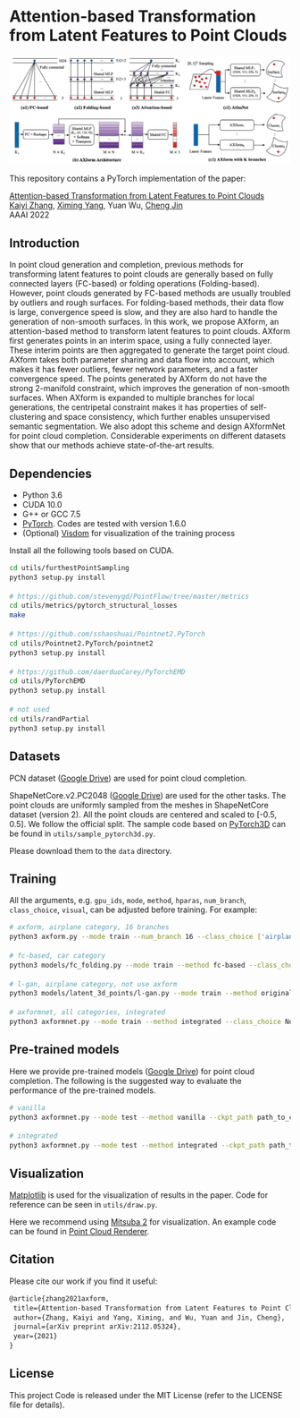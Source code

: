 # Attention-based Transformation from Latent Features to Point Clouds

![](docs/teaser.png)

This repository contains a PyTorch implementation of the paper:

[Attention-based Transformation from Latent Features to Point Clouds](https://arxiv.org/abs/2112.05324)
<br>
[Kaiyi Zhang](https://kaiyizhang.github.io/),
[Ximing Yang](https://symenyang.github.io/),
Yuan Wu,
[Cheng Jin](https://cs.fudan.edu.cn/3f/b7/c25893a278455/page.htm/)
<br>
AAAI 2022

## Introduction

In point cloud generation and completion, previous methods for transforming latent features to point clouds are generally based on fully connected layers (FC-based) or folding operations (Folding-based). However, point clouds generated by FC-based methods are usually troubled by outliers and rough surfaces. For folding-based methods, their data flow is large, convergence speed is slow, and they are also hard to handle the generation of non-smooth surfaces. In this work, we propose AXform, an attention-based method to transform latent features to point clouds. AXform first generates points in an interim space, using a fully connected layer. These interim points are then aggregated to generate the target point cloud. AXform takes both parameter sharing and data flow into account, which makes it has fewer outliers, fewer network parameters, and a faster convergence speed. The points generated by AXform do not have the strong 2-manifold constraint, which improves the generation of non-smooth surfaces. When AXform is expanded to multiple branches for local generations, the centripetal constraint makes it has properties of self-clustering and space consistency, which further enables unsupervised semantic segmentation. We also adopt this scheme and design AXformNet for point cloud completion. Considerable experiments on different datasets show that our methods achieve state-of-the-art results.

## Dependencies

- Python 3.6
- CUDA 10.0
- G++ or GCC 7.5
- [PyTorch](https://pytorch.org/). Codes are tested with version 1.6.0
- (Optional) [Visdom](https://github.com/fossasia/visdom/) for visualization of the training process

Install all the following tools based on CUDA.
```bash
cd utils/furthestPointSampling
python3 setup.py install

# https://github.com/stevenygd/PointFlow/tree/master/metrics
cd utils/metrics/pytorch_structural_losses
make

# https://github.com/sshaoshuai/Pointnet2.PyTorch
cd utils/Pointnet2.PyTorch/pointnet2
python3 setup.py install

# https://github.com/daerduoCarey/PyTorchEMD
cd utils/PyTorchEMD
python3 setup.py install

# not used
cd utils/randPartial
python3 setup.py install
```

## Datasets

PCN dataset ([Google Drive](https://drive.google.com/file/d/1Wd-aJPxrSXrUBrXG5Fi7it71Cqn8Xydt/view?usp=sharing)) are used for point cloud completion. 

ShapeNetCore.v2.PC2048 ([Google Drive](https://drive.google.com/file/d/11PZzFtWTY5jtB-2g_Z1QyWSC5CJIqzAv/view?usp=sharing)) are used for the other tasks. The point clouds are uniformly sampled from the meshes in ShapeNetCore dataset (version 2). All the point clouds are centered and scaled to [-0.5, 0.5]. We follow the official split. The sample code based on [PyTorch3D](https://pytorch3d.org/) can be found in `utils/sample_pytorch3d.py`.

Please download them to the `data` directory.

## Training

All the arguments, e.g. `gpu_ids`, `mode`, `method`, `hparas`, `num_branch`, `class_choice`, `visual`, can be adjusted before training. For example:

```bash
# axform, airplane category, 16 branches
python3 axform.py --mode train --num_branch 16 --class_choice ['airplane']

# fc-based, car category
python3 models/fc_folding.py --mode train --method fc-based --class_choice ['car']

# l-gan, airplane category, not use axform
python3 models/latent_3d_points/l-gan.py --mode train --method original --class_choice ['airplane'] --ae_ckpt_path path_to_ckpt_autoencoder.pth

# axformnet, all categories, integrated
python3 axformnet.py --mode train --method integrated --class_choice None
```

## Pre-trained models

Here we provide pre-trained models ([Google Drive](https://drive.google.com/file/d/1oCjAEtFGzEAFC9j9meGg9FI3rHpdOyXM/view?usp=sharing)) for point cloud completion. The following is the suggested way to evaluate the performance of the pre-trained models.

```bash
# vanilla
python3 axformnet.py --mode test --method vanilla --ckpt_path path_to_ckpt_vanilla.pth

# integrated
python3 axformnet.py --mode test --method integrated --ckpt_path path_to_ckpt_integrated.pth
```

## Visualization

[Matplotlib](https://matplotlib.org/) is used for the visualization of results in the paper. Code for reference can be seen in `utils/draw.py`.

Here we recommend using [Mitsuba 2](https://www.mitsuba-renderer.org/) for visualization. An example code can be found in [Point Cloud Renderer](https://github.com/zekunhao1995/PointFlowRenderer/).

## Citation

Please cite our work if you find it useful:
```latex
@article{zhang2021axform,
 title={Attention-based Transformation from Latent Features to Point Clouds},
 author={Zhang, Kaiyi and Yang, Ximing, and Wu, Yuan and Jin, Cheng},
 journal={arXiv preprint arXiv:2112.05324},
 year={2021}
}
```

## License

This project Code is released under the MIT License (refer to the LICENSE file for details).